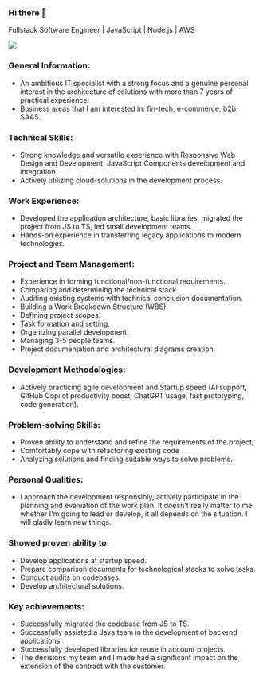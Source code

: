 ### Hi there 👋

Fullstack Software Engineer | JavaScript | Node.js | AWS

![](https://img.shields.io/badge/LinkedIn-ffffff?style=for-the-badge&logo=linkedin&logoColor=0A66C2)

### General Information:
- An ambitious IT specialist with a strong focus and a genuine personal interest in the architecture of solutions with more than 7 years of practical experience.
- Business areas that I am interested in: fin-tech, e-commerce, b2b, SAAS.

### Technical Skills:
- Strong knowledge and versatile experience with Responsive Web Design and Development, JavaScript Components development and integration.
- Actively utilizing cloud-solutions in the development process.

### Work Experience:
- Developed the application architecture, basic libraries, migrated the project from JS to TS, led small development teams.
- Hands-on experience in transferring legacy applications to modern technologies.

### Project and Team Management:
- Experience in forming functional/non-functional requirements.
- Comparing and determining the technical stack.
- Auditing existing systems with technical conclusion documentation.
- Building a Work Breakdown Structure (WBS).
- Defining project scopes.
- Task formation and setting,
- Organizing parallel development.
- Managing 3-5 people teams.
- Project documentation and architectural diagrams creation.

### Development Methodologies:
- Actively practicing agile development and Startup speed (AI support, GitHub Copilot productivity boost, ChatGPT usage, fast prototyping, code generation).

### Problem-solving Skills:
- Proven ability to understand and refine the requirements of the project;
- Comfortably cope with refactoring existing code
- Analyzing solutions and finding suitable ways to solve problems.

### Personal Qualities:
- I approach the development responsibly, actively participate in the planning and evaluation of the work plan. It doesn't really matter to me whether I'm going to lead or develop, it all depends on the situation. I will gladly learn new things.

### Showed proven ability to:
- Develop applications at startup speed.
- Prepare comparison documents for technological stacks to solve tasks.
- Conduct audits on codebases.
- Develop architectural solutions.

### Key achievements:
- Successfully migrated the codebase from JS to TS.
- Successfully assisted a Java team in the development of backend applications.
- Successfully developed libraries for reuse in account projects.
- The decisions my team and I made had a significant impact on the extension of the contract with the customer.

<!--
**vusatui/vusatui** is a ✨ _special_ ✨ repository because its `README.md` (this file) appears on your GitHub profile.

Here are some ideas to get you started:

- 🔭 I’m currently working on ...
- 🌱 I’m currently learning ...
- 👯 I’m looking to collaborate on ...
- 🤔 I’m looking for help with ...
- 💬 Ask me about ...
- 📫 How to reach me: ...
- 😄 Pronouns: ...
- ⚡ Fun fact: ...
-->
